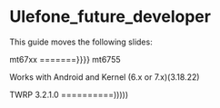 # Ulefone_future_developer
This guide moves the following slides:

mt67xx =======}}}} mt6755

Works with Android and Kernel (6.x or 7.x)(3.18.22)

TWRP 3.2.1.0 ==========)))))
